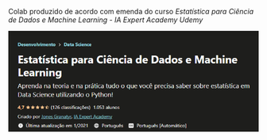 Colab produzido de acordo com emenda do curso <i>Estatística para Ciência de Dados e Machine Learning - IA Expert Academy Udemy</i>

![Screenshot](EstastUdemy.png)

